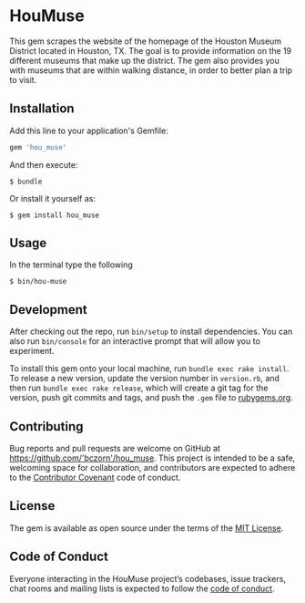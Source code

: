 # HouMuse

This gem scrapes the website of the homepage of the Houston Museum District located in Houston, TX. The goal is to provide information on the 19 different museums that make up the district. The gem also provides you with museums that are within walking distance, in order to better plan a trip to visit.

## Installation

Add this line to your application's Gemfile:

```ruby
gem 'hou_muse'
```

And then execute:

    $ bundle

Or install it yourself as:

    $ gem install hou_muse

## Usage

In the terminal type the following

    $ bin/hou-muse

## Development

After checking out the repo, run `bin/setup` to install dependencies. You can also run `bin/console` for an interactive prompt that will allow you to experiment.

To install this gem onto your local machine, run `bundle exec rake install`. To release a new version, update the version number in `version.rb`, and then run `bundle exec rake release`, which will create a git tag for the version, push git commits and tags, and push the `.gem` file to [rubygems.org](https://rubygems.org).

## Contributing

Bug reports and pull requests are welcome on GitHub at https://github.com/'bczorn'/hou_muse. This project is intended to be a safe, welcoming space for collaboration, and contributors are expected to adhere to the [Contributor Covenant](http://contributor-covenant.org) code of conduct.

## License

The gem is available as open source under the terms of the [MIT License](https://opensource.org/licenses/MIT).

## Code of Conduct

Everyone interacting in the HouMuse project’s codebases, issue trackers, chat rooms and mailing lists is expected to follow the [code of conduct](https://github.com/'bczorn'/hou_muse/blob/master/CODE_OF_CONDUCT.md).
